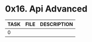# 0x16. Api Advanced

| TASK | FILE   | DESCRIPTION |
| ---- | ------ | ----------- |
| 0    | [](./) |             |
